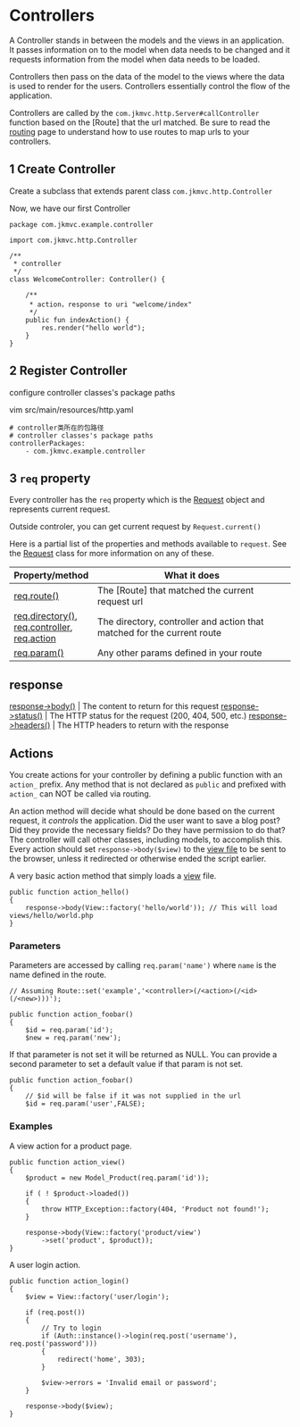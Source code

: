 # Controllers

A Controller stands in between the models and the views in an application. It passes information on to the model when data needs to be changed and it requests information from the model when data needs to be loaded.

Controllers then pass on the data of the model to the views where the data is used to render for the users.  Controllers essentially control the flow of the application.

Controllers are called by the `com.jkmvc.http.Server#callController` function based on the [Route] that the url matched.  Be sure to read the [routing](routing) page to understand how to use routes to map urls to your controllers.

## 1 Create Controller

Create a subclass that extends parent class `com.jkmvc.http.Controller`

Now, we have our first Controller

```
package com.jkmvc.example.controller

import com.jkmvc.http.Controller

/**
 * controller
 */
class WelcomeController: Controller() {

    /**
     * action，response to uri "welcome/index"
     */
    public fun indexAction() {
        res.render("hello world");
    }
}
```

## 2 Register Controller

configure controller classes's package paths

vim src/main/resources/http.yaml

```
# controller类所在的包路径
# controller classes's package paths
controllerPackages:
    - com.jkmvc.example.controller
```

## 3 `req` property

Every controller has the `req` property which is the [Request](request) object and represents current request. 

Outside controler, you can get current request by `Request.current()`

Here is a partial list of the properties and methods available to `request`. See the [Request](request) class for more information on any of these.

Property/method | What it does
--- | ---
[req.route()](../api/Request#property:route) | The [Route] that matched the current request url
[req.directory()](../api/Request#property:directory), <br /> [req.controller](../api/Request#property:controller), <br /> [req.action](../api/Request#property:action) | The directory, controller and action that matched for the current route
[req.param()](../api/Request#param) | Any other params defined in your route

## response
[response->body()](../api/Response#property:body) | The content to return for this request
[response->status()](../api/Response#property:status) | The HTTP status for the request (200, 404, 500, etc.)
[response->headers()](../api/Response#property:headers) | The HTTP headers to return with the response


## Actions

You create actions for your controller by defining a public function with an `action_` prefix.  Any method that is not declared as `public` and prefixed with `action_` can NOT be called via routing.

An action method will decide what should be done based on the current request, it *controls* the application.  Did the user want to save a blog post?  Did they provide the necessary fields?   Do they have permission to do that?  The controller will call other classes, including models, to accomplish this.  Every action should set `response->body($view)` to the [view file](mvc/views) to be sent to the browser, unless it redirected or otherwise ended the script earlier.

A very basic action method that simply loads a [view](mvc/views) file.

	public function action_hello()
	{
		response->body(View::factory('hello/world')); // This will load views/hello/world.php
	}

### Parameters

Parameters are accessed by calling `req.param('name')` where `name` is the name defined in the route.

	// Assuming Route::set('example','<controller>(/<action>(/<id>(/<new>)))');

	public function action_foobar()
	{
		$id = req.param('id');
		$new = req.param('new');

If that parameter is not set it will be returned as NULL.  You can provide a second parameter to set a default value if that param is not set.

	public function action_foobar()
	{
		// $id will be false if it was not supplied in the url
		$id = req.param('user',FALSE);

### Examples

A view action for a product page.

	public function action_view()
	{
		$product = new Model_Product(req.param('id'));

		if ( ! $product->loaded())
		{
			throw HTTP_Exception::factory(404, 'Product not found!');
		}

		response->body(View::factory('product/view')
			->set('product', $product));
	}

A user login action.

	public function action_login()
	{
		$view = View::factory('user/login');

		if (req.post())
		{
			// Try to login
			if (Auth::instance()->login(req.post('username'), req.post('password')))
			{
				redirect('home', 303);
			}

			$view->errors = 'Invalid email or password';
		}

		response->body($view);
	}
